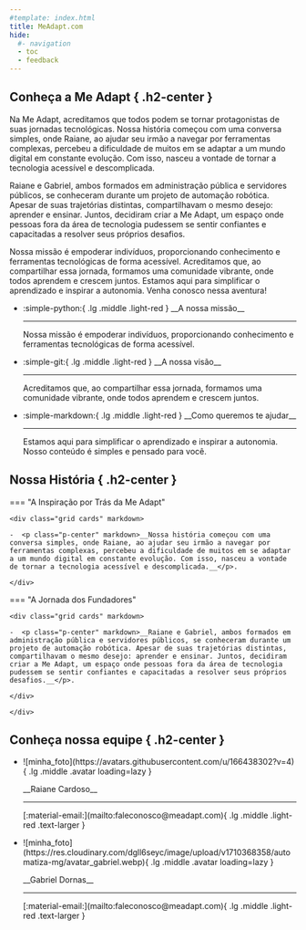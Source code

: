 ```yaml
---
#template: index.html
title: MeAdapt.com
hide:
  #- navigation
  - toc
  - feedback
---
```

<!-- <style>
  .md-typeset h1,
  .md-content__button,
  .md-source-file {
    display: none;
  }
</style> -->

## Conheça a Me Adapt { .h2-center }

Na Me Adapt, acreditamos que todos podem se tornar protagonistas de suas jornadas tecnológicas. Nossa história começou com uma conversa simples, onde Raiane, ao ajudar seu irmão a navegar por ferramentas complexas, percebeu a dificuldade de muitos em se adaptar a um mundo digital em constante evolução. Com isso, nasceu a vontade de tornar a tecnologia acessível e descomplicada.

Raiane e Gabriel, ambos formados em administração pública e servidores públicos, se conheceram durante um projeto de automação robótica. Apesar de suas trajetórias distintas, compartilhavam o mesmo desejo: aprender e ensinar. Juntos, decidiram criar a Me Adapt, um espaço onde pessoas fora da área de tecnologia pudessem se sentir confiantes e capacitadas a resolver seus próprios desafios.

Nossa missão é empoderar indivíduos, proporcionando conhecimento e ferramentas tecnológicas de forma acessível. Acreditamos que, ao compartilhar essa jornada, formamos uma comunidade vibrante, onde todos aprendem e crescem juntos. Estamos aqui para simplificar o aprendizado e inspirar a autonomia. Venha conosco nessa aventura!


<div class="grid cards card-border-radius" markdown>

- <p class="text-larger" markdown>:simple-python:{ .lg .middle .light-red } __A nossa missão__</p>

    ---

    Nossa missão é empoderar indivíduos, proporcionando conhecimento e ferramentas tecnológicas de forma acessível.

    <!-- [:octicons-arrow-right-24: Python official documentation](https://docs.python.org/3/tutorial/index.html) -->

- <p class="text-larger" markdown>:simple-git:{ .lg .middle .light-red } __A nossa visão__</p>

    ---

    Acreditamos que, ao compartilhar essa jornada, formamos uma comunidade vibrante, onde todos aprendem e crescem juntos.

    <!-- [:octicons-arrow-right-24: Visit my account](https://github.com/gabrielbdornas) -->


- <p class="text-larger" markdown>:simple-markdown:{ .lg .middle .light-red } __Como queremos te ajudar__</p>

    ---

    Estamos aqui para simplificar o aprendizado e inspirar a autonomia. Nosso conteúdo é simples e pensado para você.

    <!-- [:octicons-arrow-right-24: Read more about this philosophy](https://www.writethedocs.org/guide/docs-as-code/) -->
<!-- 

- <p class="text-larger" markdown>:fontawesome-brands-linux:{ .lg .middle .light-red } __Work with Linux__</p>

    ---

    Linux ecosystem grants the freedom of open source, the opportunity for innovation, and the excitement of continuous learning.

    [:octicons-arrow-right-24: Get to know Pop!_Os](https://pop.system76.com/)

- <p class="text-larger" markdown>:simple-opensourcehardware:{ .lg .middle .light-red } __Open source contributions__</p>

    ---

    Open source fosters collaborative innovation, and has the potential to enhance public administration efficiency.

    [:octicons-arrow-right-24: Read more about it](https://en.wikipedia.org/wiki/Open_source)

- <p class="text-larger" markdown>:simple-powerautomate:{ .lg .middle .light-red } __Use Power Automate__</p>

    ---

    Power Automate empowers non-programmers to automate tasks, boost productivity, and innovate effortlessly.

    [:octicons-arrow-right-24: Get to know the Automatiza.MG project](https://www.planejamento.mg.gov.br/automatizamg) -->

</div>

<!-- ## O Projeto em Números { .h2-center }

<div class="grid cards blue-banner" markdown>

- :material-robot-angry-outline:

    <p class="p-black" style="border-top: 5px solid #6f4398" markdown>25</p>

    robôs

    criados

- :fontawesome-solid-money-bill-1-wave:

    <p class="p-black" style="border-top: 5px solid #6f4398" markdown>R$ 1,3</p>

    milhões

    arrecadados

- :material-clock-time-five-outline:

    <p class="p-black" style="border-top: 5px solid #6f4398" markdown>307</p>

    horas

    economizadas

- :material-book:

    <p class="p-black" style="border-top: 5px solid #6f4398" markdown>298</p>

    servidores

    capacitados

- :material-earbuds-outline:

    <p class="p-black" style="border-top: 5px solid #6f4398" markdown>22</p>

    cursos

    oferecidos

- :fontawesome-solid-people-arrows:

    <p class="p-black" style="border-top: 5px solid #6f4398" markdown>3,7</p>

    servidores

    reposicionados

</div>

Clique [aqui](blog/posts/20231229_metricas/index.md) para mais detalhes sobre esses números -->


## Nossa História { .h2-center }

=== "A Inspiração por Trás da Me Adapt"

    <div class="grid cards" markdown>

    -  <p class="p-center" markdown>__Nossa história começou com uma conversa simples, onde Raiane, ao ajudar seu irmão a navegar por ferramentas complexas, percebeu a dificuldade de muitos em se adaptar a um mundo digital em constante evolução. Com isso, nasceu a vontade de tornar a tecnologia acessível e descomplicada.__</p>.

    </div>

=== "A Jornada dos Fundadores"

    <div class="grid cards" markdown>

    -  <p class="p-center" markdown>__Raiane e Gabriel, ambos formados em administração pública e servidores públicos, se conheceram durante um projeto de automação robótica. Apesar de suas trajetórias distintas, compartilhavam o mesmo desejo: aprender e ensinar. Juntos, decidiram criar a Me Adapt, um espaço onde pessoas fora da área de tecnologia pudessem se sentir confiantes e capacitadas a resolver seus próprios desafios.__</p>.

    </div>

    </div>

## Conheça nossa equipe { .h2-center }

<div class="grid cards" markdown>

- <p class="p-center" markdown>![minha_foto](https://avatars.githubusercontent.com/u/166438302?v=4){ .lg .middle .avatar loading=lazy }</p>


    <p class="p-center" markdown>__Raiane Cardoso__</p>

    ---

    <p class="p-center" markdown>
      [:material-email:](mailto:faleconosco@meadapt.com){ .lg .middle .light-red .text-larger }
    </p>

- <p class="p-center" markdown>![minha_foto](https://res.cloudinary.com/dgll6seyc/image/upload/v1710368358/automatiza-mg/avatar_gabriel.webp){ .lg .middle .avatar loading=lazy }</p>


    <p class="p-center" markdown>__Gabriel Dornas__</p>

    ---

    <p class="p-center" markdown>
      [:material-email:](mailto:faleconosco@meadapt.com){ .lg .middle .light-red .text-larger }
    </p>

</div>


